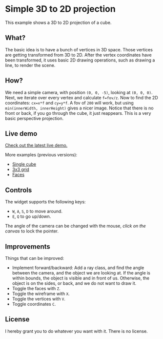 # Simple 3D to 2D projection

This example shows a 3D to 2D projection of a cube.

## What?

The basic idea is to have a bunch of vertices in 3D space. Those vertices are getting transformed from 3D to 2D. After the vertex coordinates have been transformed, it uses basic 2D drawing operations, such as drawing a line, to render the scene.

## How?

We need a simple camera, with position `(0, 0, -5)`, looking at `(0, 0, 0)`. Next, we iterate over every vertex and calculate `f=fov/z`. Now to find the 2D coordinates: `cx=x*f` and `cy=y*f`. A fov of `200` will work, but using `min(innerWidth, innerHeight)` gives a nicer image. Notice that there is no front or back, if you go through the cube, it just reappears. This is a very basic perspective projection.

## Live demo

[Check out the latest live demo.](https://darkeclipz.github.io/simple-3d-to-2d-projection)

More examples (previous versions):

 * [Single cube](https://darkeclipz.github.io/simple-3d-to-2d-projection/demo-single-cube.html)
 * [3x3 grid](https://darkeclipz.github.io/simple-3d-to-2d-projection/demo-3x3-grid.html)
 * [Faces](https://darkeclipz.github.io/simple-3d-to-2d-projection/demo-faces.html)

## Controls

The widget supports the following keys:

 * `W`, `A`, `S`, `D` to move around.
 * `E`, `Q` to go up/down.

 The angle of the camera can be changed with the mouse, _click on the canvas_ to lock the pointer.

 ## Improvements

 Things that can be improved:

  * Implement forward/backward: Add a ray class, and find the angle between the camera, and the object we are looking at. If the angle is within bounds, the object is visible and in front of us. Otherwise, the object is on the sides, or back, and we do not want to draw it.
  * Toggle the faces with `Z`.
  * Toggle the wireframe with `X`.
  * Toggle the vertices with `V`.
  * Toggle coordinates `C`.

## License

I hereby grant you to do whatever you want with it. There is no license.